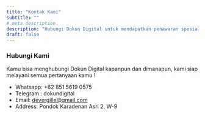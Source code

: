 ```yaml
---
title: "Kontak Kami"
subtitle: ""
# meta description
description: "Hubungi Dokun Digital untuk mendapatkan penawaran spesial, silahkan kontak kami sekarang juga !"
draft: false
---
```



### Hubungi Kami
Kamu bisa menghubungi Dokun Digital kapanpun dan dimanapun, kami siap melayani semua pertanyaan kamu !

* Whatsapp: +62 851 5619 0575
* Telegram : dokundigital
* Email: devergille@gmail.com
* Address: Pondok Karadenan Asri 2, W-9